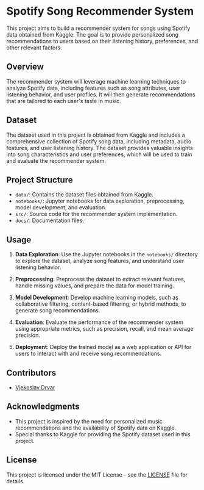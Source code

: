 # Spotify Song Recommender System

This project aims to build a recommender system for songs using Spotify data obtained from Kaggle. The goal is to provide personalized song recommendations to users based on their listening history, preferences, and other relevant factors.

## Overview

The recommender system will leverage machine learning techniques to analyze Spotify data, including features such as song attributes, user listening behavior, and user profiles. It will then generate recommendations that are tailored to each user's taste in music.

## Dataset

The dataset used in this project is obtained from Kaggle and includes a comprehensive collection of Spotify song data, including metadata, audio features, and user listening history. The dataset provides valuable insights into song characteristics and user preferences, which will be used to train and evaluate the recommender system.

## Project Structure

- `data/`: Contains the dataset files obtained from Kaggle.
- `notebooks/`: Jupyter notebooks for data exploration, preprocessing, model development, and evaluation.
- `src/`: Source code for the recommender system implementation.
- `docs/`: Documentation files.

## Usage

1. **Data Exploration**: Use the Jupyter notebooks in the `notebooks/` directory to explore the dataset, analyze song features, and understand user listening behavior.

2. **Preprocessing**: Preprocess the dataset to extract relevant features, handle missing values, and prepare the data for model training.

3. **Model Development**: Develop machine learning models, such as collaborative filtering, content-based filtering, or hybrid methods, to generate song recommendations.

4. **Evaluation**: Evaluate the performance of the recommender system using appropriate metrics, such as precision, recall, and mean average precision.

5. **Deployment**: Deploy the trained model as a web application or API for users to interact with and receive song recommendations.

## Contributors

- [Vjekoslav Drvar](https://github.com/vdrvar)

## Acknowledgments

- This project is inspired by the need for personalized music recommendations and the availability of Spotify data on Kaggle.
- Special thanks to Kaggle for providing the Spotify dataset used in this project.

## License

This project is licensed under the MIT License - see the [LICENSE](LICENSE) file for details.
